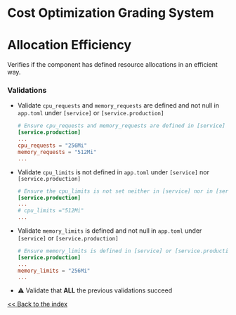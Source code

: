 # Cost Optimization Grading System

# Allocation Efficiency

Verifies if the component has defined resource allocations in an efficient way.

### Validations
- Validate `cpu_requests` and `memory_requests` are defined and not null in `app.toml` under `[service]` or `[service.production]`
  ```toml
  # Ensure cpu_requests and memory_requests are defined in [service] or [service.production]
  [service.production]
  ...
  cpu_requests = "256Mi"
  memory_requests = "512Mi"
  ...
  ```

- Validate `cpu_limits` is not defined in `app.toml` under `[service]` nor `[service.production]`
  ```toml
  # Ensure the cpu_limits is not set neither in [service] nor in [service.production]
  [service.production]
  ...
  # cpu_limits ="512Mi"
  ...
  ```

- Validate `memory_limits` is defined and not null in `app.toml` under `[service]` or `[service.production]`
  ```toml
  # Ensure memory_limits is defined in [service] or [service.production]
  [service.production]
  ...
  memory_limits = "256Mi"
  ...
  ```

- ⚠️ Validate that **ALL** the previous validations succeed

[<< Back to the index](./index.md)
